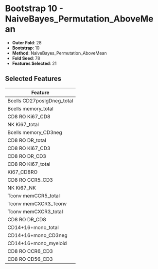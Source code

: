# Bootstrap 10 - NaiveBayes_Permutation_AboveMean

- **Outer Fold**: 28
- **Bootstrap**: 10
- **Method**: NaiveBayes_Permutation_AboveMean
- **Fold Seed**: 78
- **Features Selected**: 21

## Selected Features

| Feature |
|---------|
| Bcells CD27posIgDneg_total |
| Bcells memory_total |
| CD8 RO Ki67_CD8 |
| NK Ki67_total |
| Bcells memory_CD3neg |
| CD8 RO DR_total |
| CD8  RO Ki67_CD3 |
| CD8 RO DR_CD3 |
| CD8 RO Ki67_total |
| Ki67_CD8RO |
| CD8 RO CCR5_CD3 |
| NK Ki67_NK |
| Tconv memCCR5_total |
| Tconv memCXCR3_Tconv |
| Tconv memCXCR3_total |
| CD8 RO DR_CD8 |
| CD14+16+mono_total |
| CD14+16+mono_CD3neg |
| CD14+16+mono_myeloid |
| CD8 RO CCR6_CD3 |
| CD8 RO CD56_CD3 |
